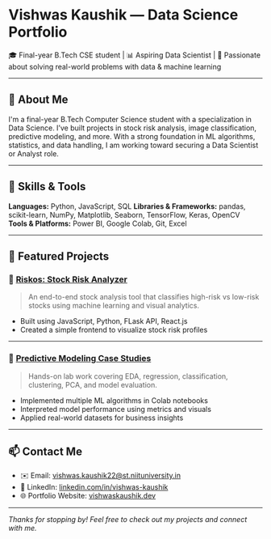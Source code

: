 # Vishwas Kaushik — Data Science Portfolio

🎓 Final-year B.Tech CSE student | 📊 Aspiring Data Scientist | 🧠 Passionate about solving real-world problems with data & machine learning

---

## 🧠 About Me

I'm a final-year B.Tech Computer Science student with a specialization in Data Science. I’ve built projects in stock risk analysis, image classification, predictive modeling, and more. With a strong foundation in ML algorithms, statistics, and data handling, I am working toward securing a Data Scientist or Analyst role.


---

## 🧰 Skills & Tools

**Languages:** Python, JavaScript, SQL
**Libraries & Frameworks:** pandas, scikit-learn, NumPy, Matplotlib, Seaborn, TensorFlow, Keras, OpenCV  
**Tools & Platforms:** Power BI, Google Colab, Git, Excel  

---

## 📂 Featured Projects

### 📌 [Riskos: Stock Risk Analyzer](https://github.com/VK-627/Riskos.git)
> An end-to-end stock analysis tool that classifies high-risk vs low-risk stocks using machine learning and visual analytics.

- Built using JavaScript, Python, FLask API, React.js
- Created a simple frontend to visualize stock risk profiles

---

### 📌 [Predictive Modeling Case Studies](https://github.com/your-username/predictive-modeling-cases)
> Hands-on lab work covering EDA, regression, classification, clustering, PCA, and model evaluation.

- Implemented multiple ML algorithms in Colab notebooks
- Interpreted model performance using metrics and visuals
- Applied real-world datasets for business insights

---

## 📫 Contact Me

- ✉️ Email: vishwas.kaushik22@st.niituniversity.in
- 💼 LinkedIn: [linkedin.com/in/vishwas-kaushik](https://linkedin.com/in/vishwaskaushik)
- 🌐 Portfolio Website: [vishwaskaushik.dev](https://digital-portfolio-vishwas.vercel.app/) 

---

_Thanks for stopping by! Feel free to check out my projects and connect with me._
